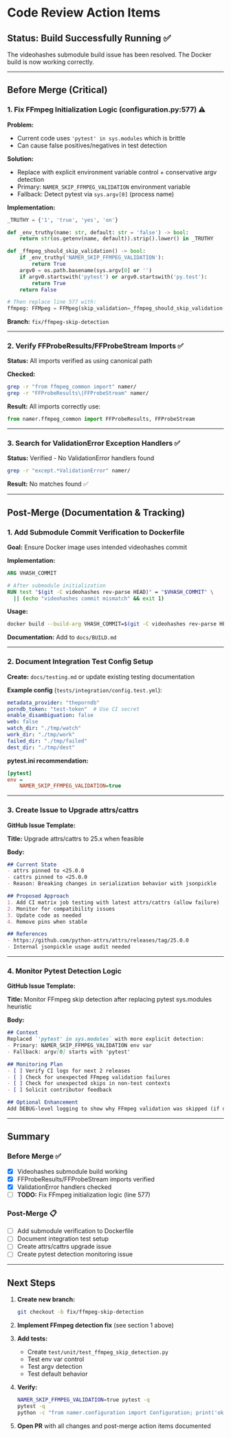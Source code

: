 # Code Review Action Items

## Status: Build Successfully Running ✅

The videohashes submodule build issue has been resolved. The Docker build is now working correctly.

---

## Before Merge (Critical)

### 1. Fix FFmpeg Initialization Logic (configuration.py:577) ⚠️

**Problem:** 
- Current code uses `'pytest' in sys.modules` which is brittle
- Can cause false positives/negatives in test detection

**Solution:**
- Replace with explicit environment variable control + conservative argv detection
- Primary: `NAMER_SKIP_FFMPEG_VALIDATION` environment variable
- Fallback: Detect pytest via `sys.argv[0]` (process name)

**Implementation:**
```python
_TRUTHY = {'1', 'true', 'yes', 'on'}

def _env_truthy(name: str, default: str = 'false') -> bool:
    return str(os.getenv(name, default)).strip().lower() in _TRUTHY

def _ffmpeg_should_skip_validation() -> bool:
    if _env_truthy('NAMER_SKIP_FFMPEG_VALIDATION'):
        return True
    argv0 = os.path.basename(sys.argv[0] or '')
    if argv0.startswith('pytest') or argv0.startswith('py.test'):
        return True
    return False

# Then replace line 577 with:
ffmpeg: FFMpeg = FFMpeg(skip_validation=_ffmpeg_should_skip_validation())
```

**Branch:** `fix/ffmpeg-skip-detection`

---

### 2. Verify FFProbeResults/FFProbeStream Imports ✅

**Status:** All imports verified as using canonical path

**Checked:**
```bash
grep -r "from ffmpeg_common import" namer/
grep -r "FFProbeResults\|FFProbeStream" namer/
```

**Result:** All imports correctly use:
```python
from namer.ffmpeg_common import FFProbeResults, FFProbeStream
```

---

### 3. Search for ValidationError Exception Handlers ✅

**Status:** Verified - No ValidationError handlers found

```bash
grep -r "except.*ValidationError" namer/
```

**Result:** No matches found ✅

---

## Post-Merge (Documentation & Tracking)

### 1. Add Submodule Commit Verification to Dockerfile

**Goal:** Ensure Docker image uses intended videohashes commit

**Implementation:**
```dockerfile
ARG VHASH_COMMIT

# After submodule initialization
RUN test "$(git -C videohashes rev-parse HEAD)" = "$VHASH_COMMIT" \
  || (echo "videohashes commit mismatch" && exit 1)
```

**Usage:**
```bash
docker build --build-arg VHASH_COMMIT=$(git -C videohashes rev-parse HEAD) -t namer:local .
```

**Documentation:** Add to `docs/BUILD.md`

---

### 2. Document Integration Test Config Setup

**Create:** `docs/testing.md` or update existing testing documentation

**Example config** (`tests/integration/config.test.yml`):
```yaml
metadata_provider: "theporndb"
porndb_token: "test-token"  # Use CI secret
enable_disambiguation: false
web: false
watch_dir: "./tmp/watch"
work_dir: "./tmp/work"
failed_dir: "./tmp/failed"
dest_dir: "./tmp/dest"
```

**pytest.ini recommendation:**
```ini
[pytest]
env =
    NAMER_SKIP_FFMPEG_VALIDATION=true
```

---

### 3. Create Issue to Upgrade attrs/cattrs

**GitHub Issue Template:**

**Title:** Upgrade attrs/cattrs to 25.x when feasible

**Body:**
```markdown
## Current State
- attrs pinned to <25.0.0
- cattrs pinned to <25.0.0
- Reason: Breaking changes in serialization behavior with jsonpickle

## Proposed Approach
1. Add CI matrix job testing with latest attrs/cattrs (allow failure)
2. Monitor for compatibility issues
3. Update code as needed
4. Remove pins when stable

## References
- https://github.com/python-attrs/attrs/releases/tag/25.0.0
- Internal jsonpickle usage audit needed
```

---

### 4. Monitor Pytest Detection Logic

**GitHub Issue Template:**

**Title:** Monitor FFmpeg skip detection after replacing pytest sys.modules heuristic

**Body:**
```markdown
## Context
Replaced `'pytest' in sys.modules` with more explicit detection:
- Primary: NAMER_SKIP_FFMPEG_VALIDATION env var
- Fallback: argv[0] starts with 'pytest'

## Monitoring Plan
- [ ] Verify CI logs for next 2 releases
- [ ] Check for unexpected FFmpeg validation failures
- [ ] Check for unexpected skips in non-test contexts
- [ ] Solicit contributor feedback

## Optional Enhancement
Add DEBUG-level logging to show why FFmpeg validation was skipped (if debug mode enabled)
```

---

## Summary

### Before Merge ✅
- [x] Videohashes submodule build working
- [x] FFProbeResults/FFProbeStream imports verified
- [x] ValidationError handlers checked
- [ ] **TODO:** Fix FFmpeg initialization logic (line 577)

### Post-Merge 📋
- [ ] Add submodule verification to Dockerfile
- [ ] Document integration test setup
- [ ] Create attrs/cattrs upgrade issue
- [ ] Create pytest detection monitoring issue

---

## Next Steps

1. **Create new branch:**
   ```bash
   git checkout -b fix/ffmpeg-skip-detection
   ```

2. **Implement FFmpeg detection fix** (see section 1 above)

3. **Add tests:**
   - Create `test/unit/test_ffmpeg_skip_detection.py`
   - Test env var control
   - Test argv detection
   - Test default behavior

4. **Verify:**
   ```bash
   NAMER_SKIP_FFMPEG_VALIDATION=true pytest -q
   pytest -q
   python -c "from namer.configuration import Configuration; print('ok')"
   ```

5. **Open PR** with all changes and post-merge action items documented

